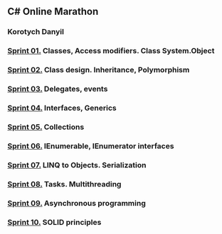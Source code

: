 ## C# Online Marathon
### Korotych Danyil

### [**Sprint 01.**](https://github.com/dankor1498/csharp-online-marathon/blob/master/Sprint01/Tasks.md) Classes, Access modifiers. Class System.Object

### [**Sprint 02.**](https://github.com/dankor1498/csharp-online-marathon/blob/master/Sprint02/Tasks.md) Class design. Inheritance, Polymorphism

### [**Sprint 03.**](https://github.com/dankor1498/csharp-online-marathon/blob/master/Sprint03/Tasks.md) Delegates, events

### [**Sprint 04.**](https://github.com/dankor1498/csharp-online-marathon/blob/master/Sprint04/Tasks.md) Interfaces, Generics

### [**Sprint 05.**](https://github.com/dankor1498/csharp-online-marathon/blob/master/Sprint05/Tasks.md) Collections

### [**Sprint 06.**](https://github.com/dankor1498/csharp-online-marathon/blob/master/Sprint06/Tasks.md) IEnumerable, IEnumerator interfaces

### [**Sprint 07.**](https://github.com/dankor1498/csharp-online-marathon/blob/master/Sprint07/Tasks.md) LINQ to Objects. Serialization

### [**Sprint 08.**](https://github.com/dankor1498/csharp-online-marathon/blob/master/Sprint08/Tasks.md) Tasks. Multithreading

### [**Sprint 09.**](https://github.com/dankor1498/csharp-online-marathon/blob/master/Sprint09/Tasks.md) Asynchronous programming

### [**Sprint 10.**](https://github.com/dankor1498/csharp-online-marathon/blob/master/Sprint10/Tasks.md) SOLID principles